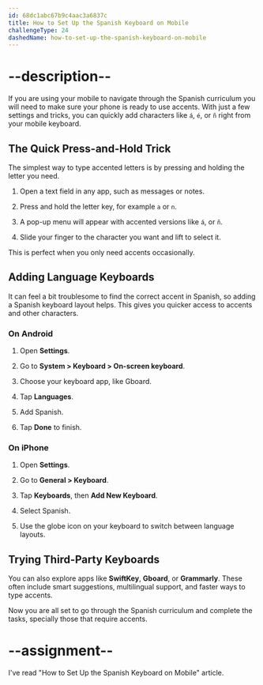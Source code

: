 ```yaml
---
id: 68dc1abc67b9c4aac3a6837c
title: How to Set Up the Spanish Keyboard on Mobile
challengeType: 24
dashedName: how-to-set-up-the-spanish-keyboard-on-mobile
---
```


# --description--

If you are using your mobile to navigate through the Spanish curriculum you will need to make sure your phone is ready to use accents. With just a few settings and tricks, you can quickly add characters like `á`, `é`, or `ñ` right from your mobile keyboard.  

## The Quick Press-and-Hold Trick  

The simplest way to type accented letters is by pressing and holding the letter you need.  

1. Open a text field in any app, such as messages or notes.

2. Press and hold the letter key, for example `a` or `n`.

3. A pop-up menu will appear with accented versions like `á`, or `ñ`.

4. Slide your finger to the character you want and lift to select it.  

This is perfect when you only need accents occasionally.  


## Adding Language Keyboards  

It can feel a bit troublesome to find the correct accent in Spanish, so adding a Spanish keyboard layout helps. This gives you quicker access to accents and other characters.


### On Android  

1. Open **Settings**.

2. Go to **System > Keyboard > On-screen keyboard**.

3. Choose your keyboard app, like Gboard.

4. Tap **Languages**.

5. Add Spanish.

6. Tap **Done** to finish.  


### On iPhone  

1. Open **Settings**.

2. Go to **General > Keyboard**.

3. Tap **Keyboards**, then **Add New Keyboard**.

4. Select Spanish.

5. Use the globe icon on your keyboard to switch between language layouts.


## Trying Third-Party Keyboards  

You can also explore apps like **SwiftKey**, **Gboard**, or **Grammarly**. These often include smart suggestions, multilingual support, and faster ways to type accents.  

Now you are all set to go through the Spanish curriculum and complete the tasks, specially those that require accents.

# --assignment--

I've read "How to Set Up the Spanish Keyboard on Mobile" article.
